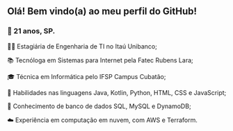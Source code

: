 <h2> Olá! Bem vindo(a) ao meu perfil do GitHub!</h2>
<h3>📍 21 anos, SP.</h3>
<p>👩‍💻 Estagiária de Engenharia de TI no Itaú Unibanco;</p>
<p>📚 Tecnóloga em Sistemas para Internet pela Fatec Rubens Lara;</p>
<p>🎓 Técnica em Informática pelo IFSP Campus Cubatão;</p>
<p>📖 Habilidades nas linguagens Java, Kotlin, Python, HTML, CSS e JavaScript;</p>
<p>🎲 Conhecimento de banco de dados SQL, MySQL e DynamoDB; <p>
<p>☁️ Experiência em computação em nuvem, com AWS e Terraform. </p>
